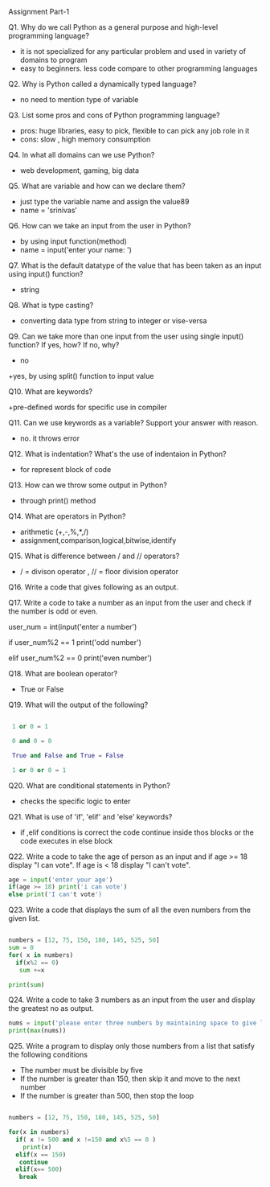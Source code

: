  Assignment Part-1

Q1. Why do we call Python as a general purpose and high-level programming language?

+ it is not specialized for any particular problem and used in variety of domains to program
+ easy to beginners. less code compare to other programming languages

Q2. Why is Python called a dynamically typed language?

+ no need to mention type of variable

Q3. List some pros and cons of Python programming language?

+ pros:  huge libraries, easy to pick, flexible to can pick any job role in it
+ cons: slow , high memory consumption

Q4. In what all domains can we use Python?

+ web development, gaming, big data

Q5. What are variable and how can we declare them?

+ just type the variable name and assign the value89
+ name = 'srinivas'

Q6. How can we take an input from the user in Python?

+ by using input function(method)
+ name = input('enter your name: ')

Q7. What is the default datatype of the value that has been taken as an input using input() function?

+ string

Q8. What is type casting?

+ converting data type from string to integer or vise-versa

Q9. Can we take more than one input from the user using single input() function? If yes, how? If no, why?

+ no

 +yes, by using split() function to input value

Q10. What are keywords?

 +pre-defined words for specific use in compiler

Q11. Can we use keywords as a variable? Support your answer with reason.

+ no. it throws error

Q12. What is indentation? What's the use of indentaion in Python?

+ for represent block of code

Q13. How can we throw some output in Python?

+ through print() method

Q14. What are operators in Python?

+ arithmetic (+,-,%,*,/)
+ assignment,comparison,logical,bitwise,identify

Q15. What is difference between / and // operators?

+ / = divison operator , // = floor division operator

Q16. Write a code that gives following as an output.

Q17. Write a code to take a number as an input from the user and check if the number is odd or even.

user_num = int(input('enter a number')

if user_num%2 == 1 print('odd number')

elif user_num%2 == 0 print('even number')

Q18. What are boolean operator?

+ True or False

Q19. What will the output of the following?

```python

 1 or 0 = 1

 0 and 0 = 0

 True and False and True = False

 1 or 0 or 0 = 1

```

Q20. What are conditional statements in Python?

+ checks the specific logic to enter

Q21. What is use of 'if', 'elif' and 'else' keywords?

+ if ,elif conditions is correct the code continue inside thos blocks or the code executes in else block

Q22. Write a code to take the age of person as an input and if age >= 18 display "I can vote". If age is < 18 display "I can't vote".

```python
age = input('enter your age')
if(age >= 18) print('i can vote')
else print('I can't vote')
```


Q23. Write a code that displays the sum of all the even numbers from the given list.

```python

numbers = [12, 75, 150, 180, 145, 525, 50]
sum = 0
for( x in numbers)
  if(x%2 == 0)
   sum +=x

print(sum)
```

Q24. Write a code to take 3 numbers as an input from the user and display the greatest no as output.

```python
nums = input('please enter three numbers by maintaining space to give largest among three')
print(max(nums))
```

Q25. Write a program to display only those numbers from a list that satisfy the following conditions

- The number must be divisible by five
- If the number is greater than 150, then skip it and move to the next number
- If the number is greater than 500, then stop the loop

```python

numbers = [12, 75, 150, 180, 145, 525, 50]

for(x in numbers)
  if( x != 500 and x !=150 and x%5 == 0 )
    print(x)
  elif(x == 150)
   continue
  elif(x== 500)
   break

```
